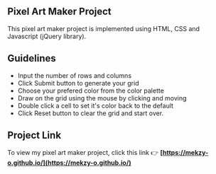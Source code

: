 ## Pixel Art Maker Project
This pixel art maker project is implemented using HTML, CSS and Javascript (jQuery library).

## Guidelines
- Input the number of rows and columns
- Click Submit button to generate your grid
- Choose your prefered color from the color palette
- Draw on the grid using the mouse by clicking and moving
- Double click a cell to set it's color back to the default
- Click Reset button to clear the grid and start over.

## Project Link
To view my pixel art maker project, click this link :point_right: **[https://mekzy-o.github.io/](https://mekzy-o.github.io/)**
